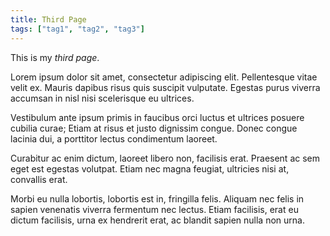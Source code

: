```yaml
---
title: Third Page
tags: ["tag1", "tag2", "tag3"]
---
```

This is my *third page*.

Lorem ipsum dolor sit amet, consectetur adipiscing elit. Pellentesque vitae velit ex. Mauris dapibus risus quis suscipit vulputate. Egestas purus viverra accumsan in nisl nisi scelerisque eu ultrices.

Vestibulum ante ipsum primis in faucibus orci luctus et ultrices posuere cubilia curae; Etiam at risus et justo dignissim congue. Donec congue lacinia dui, a porttitor lectus condimentum laoreet.

Curabitur ac enim dictum, laoreet libero non, facilisis erat. Praesent ac sem eget est egestas volutpat. Etiam nec magna feugiat, ultricies nisi at, convallis erat.

Morbi eu nulla lobortis, lobortis est in, fringilla felis. Aliquam nec felis in sapien venenatis viverra fermentum nec lectus. Etiam facilisis, erat eu dictum facilisis, urna ex hendrerit erat, ac blandit sapien nulla non urna.

